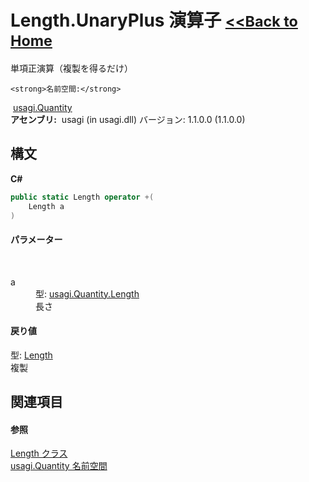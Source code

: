 # Length.UnaryPlus 演算子 <small>[<<Back to Home](https://github.com/usagi/usagi.cs/blob/master/Help/Home.md)</small> 

単項正演算（複製を得るだけ）


    <strong>名前空間:</strong>
&nbsp;<a href="N_usagi_Quantity.md">usagi.Quantity</a><br /><strong>アセンブリ:</strong>
&nbsp;usagi (in usagi.dll) バージョン: 1.1.0.0 (1.1.0.0)

## 構文

**C#**<br />
``` C#
public static Length operator +(
	Length a
)
```


#### パラメーター
&nbsp;<dl><dt>a</dt><dd>型: <a href="T_usagi_Quantity_Length.md">usagi.Quantity.Length</a><br />長さ</dd></dl>

#### 戻り値
型: <a href="T_usagi_Quantity_Length.md">Length</a><br />複製

## 関連項目


#### 参照
<a href="T_usagi_Quantity_Length.md">Length クラス</a><br /><a href="N_usagi_Quantity.md">usagi.Quantity 名前空間</a><br />
